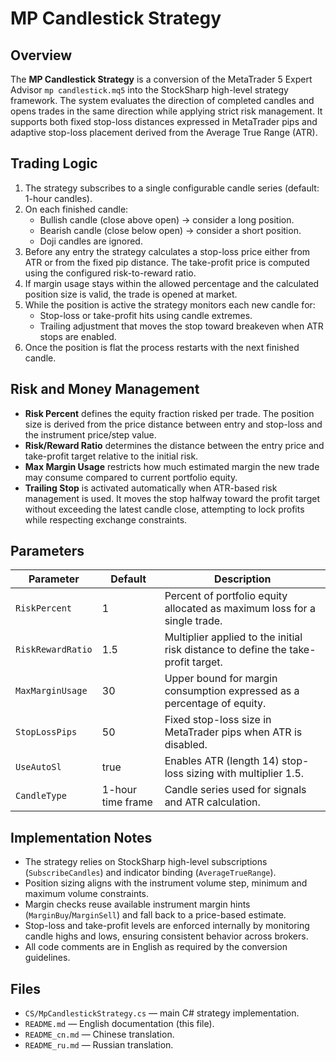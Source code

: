 # MP Candlestick Strategy

## Overview
The **MP Candlestick Strategy** is a conversion of the MetaTrader 5 Expert Advisor `mp candlestick.mq5` into the StockSharp high-level strategy framework. The system evaluates the direction of completed candles and opens trades in the same direction while applying strict risk management. It supports both fixed stop-loss distances expressed in MetaTrader pips and adaptive stop-loss placement derived from the Average True Range (ATR).

## Trading Logic
1. The strategy subscribes to a single configurable candle series (default: 1-hour candles).
2. On each finished candle:
   - Bullish candle (close above open) → consider a long position.
   - Bearish candle (close below open) → consider a short position.
   - Doji candles are ignored.
3. Before any entry the strategy calculates a stop-loss price either from ATR or from the fixed pip distance. The take-profit price is computed using the configured risk-to-reward ratio.
4. If margin usage stays within the allowed percentage and the calculated position size is valid, the trade is opened at market.
5. While the position is active the strategy monitors each new candle for:
   - Stop-loss or take-profit hits using candle extremes.
   - Trailing adjustment that moves the stop toward breakeven when ATR stops are enabled.
6. Once the position is flat the process restarts with the next finished candle.

## Risk and Money Management
- **Risk Percent** defines the equity fraction risked per trade. The position size is derived from the price distance between entry and stop-loss and the instrument price/step value.
- **Risk/Reward Ratio** determines the distance between the entry price and take-profit target relative to the initial risk.
- **Max Margin Usage** restricts how much estimated margin the new trade may consume compared to current portfolio equity.
- **Trailing Stop** is activated automatically when ATR-based risk management is used. It moves the stop halfway toward the profit target without exceeding the latest candle close, attempting to lock profits while respecting exchange constraints.

## Parameters
| Parameter | Default | Description |
|-----------|---------|-------------|
| `RiskPercent` | 1 | Percent of portfolio equity allocated as maximum loss for a single trade. |
| `RiskRewardRatio` | 1.5 | Multiplier applied to the initial risk distance to define the take-profit target. |
| `MaxMarginUsage` | 30 | Upper bound for margin consumption expressed as a percentage of equity. |
| `StopLossPips` | 50 | Fixed stop-loss size in MetaTrader pips when ATR is disabled. |
| `UseAutoSl` | true | Enables ATR (length 14) stop-loss sizing with multiplier 1.5. |
| `CandleType` | 1-hour time frame | Candle series used for signals and ATR calculation. |

## Implementation Notes
- The strategy relies on StockSharp high-level subscriptions (`SubscribeCandles`) and indicator binding (`AverageTrueRange`).
- Position sizing aligns with the instrument volume step, minimum and maximum volume constraints.
- Margin checks reuse available instrument margin hints (`MarginBuy`/`MarginSell`) and fall back to a price-based estimate.
- Stop-loss and take-profit levels are enforced internally by monitoring candle highs and lows, ensuring consistent behavior across brokers.
- All code comments are in English as required by the conversion guidelines.

## Files
- `CS/MpCandlestickStrategy.cs` — main C# strategy implementation.
- `README.md` — English documentation (this file).
- `README_cn.md` — Chinese translation.
- `README_ru.md` — Russian translation.
